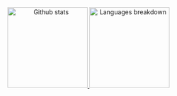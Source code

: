 <div align="center">
  <a href="https://github.com/rafaeltorrinhas">
  <img height="181em" src="https://github-readme-stats.vercel.app/api?username=rafaeltorrinhas&show_icons=true&theme=calm&include_all_commits=true&count_private=true" alt="Github stats" />
  <img height="181em" src="https://github-readme-stats.vercel.app/api/top-langs/?username=rafaeltorrinhas&layout=compact&langs_count=5&theme=calm" alt="Languages breakdown" />
</div>
